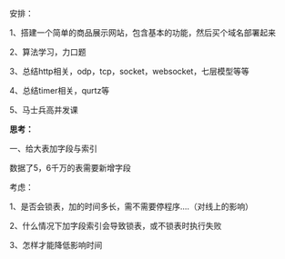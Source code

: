 安排：

1、搭建一个简单的商品展示网站，包含基本的功能，然后买个域名部署起来

2、算法学习，力口题

3、总结http相关，odp，tcp，socket，websocket，七层模型等等

4、总结timer相关，qurtz等

5、马士兵高并发课

**思考：**

一、给大表加字段与索引

数据了5，6千万的表需要新增字段

考虑：

1、是否会锁表，加的时间多长，需不需要停程序....（对线上的影响）

2、什么情况下加字段索引会导致锁表，或不锁表时执行失败

3、怎样才能降低影响时间

